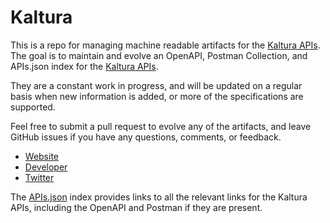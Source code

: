 # KalturaThis is a repo for managing machine readable artifacts for the [Kaltura APIs](http://kaltura.com). The goal is to maintain and evolve an OpenAPI, Postman Collection, and APIs.json index for the [Kaltura APIs](http://kaltura.com).They are a constant work in progress, and will be updated on a regular basis when new information is added, or more of the specifications are supported.Feel free to submit a pull request to evolve any of the artifacts, and leave GitHub issues if you have any questions, comments, or feedback.- [Website](http://kaltura.com)- [Developer](http://kaltura.com)- [Twitter](https://twitter.com/Kaltura)The [APIs.json](https://github.com/api-evangelist/kaltura/blob/master/apis.json) index provides links to all the relevant links for the Kaltura APIs, including the OpenAPI and Postman if they are present.